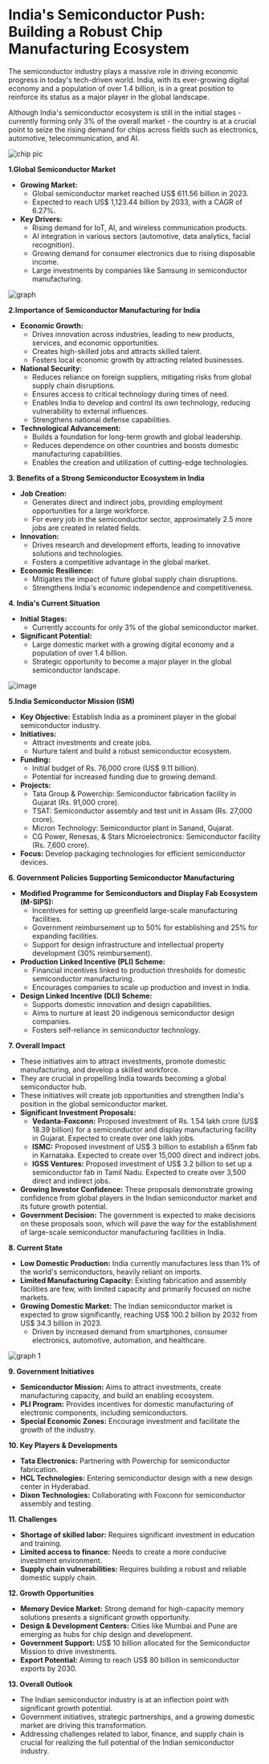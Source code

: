 # India's Semiconductor Push: Building a Robust Chip Manufacturing Ecosystem

The semiconductor industry plays a massive role in driving economic progress in today's tech-driven world. India, with its ever-growing digital economy and a population of over 1.4 billion, is in a great position to reinforce its status as a major player in the global landscape. 

Although India's semiconductor ecosystem is still in the initial stages - currently forming only 3% of the overall market - the country is at a crucial point to seize the rising demand for chips across fields such as electronics, automotive, telecommunication, and AI.

![chip pic](Pic.jpg) 

**1.Global Semiconductor Market**

* **Growing Market:**
    * Global semiconductor market reached US$ 611.56 billion in 2023.
    * Expected to reach US$ 1,123.44 billion by 2033, with a CAGR of 6.27%.
* **Key Drivers:**
    * Rising demand for IoT, AI, and wireless communication products.
    * AI integration in various sectors (automotive, data analytics, facial recognition).
    * Growing demand for consumer electronics due to rising disposable income.
    * Large investments by companies like Samsung in semiconductor manufacturing.

![graph](IMG_20241228_101419.jpg) 

**2.Importance of Semiconductor Manufacturing for India**

* **Economic Growth:**
    * Drives innovation across industries, leading to new products, services, and economic opportunities.
    * Creates high-skilled jobs and attracts skilled talent.
    * Fosters local economic growth by attracting related businesses.
* **National Security:**
    * Reduces reliance on foreign suppliers, mitigating risks from global supply chain disruptions.
    * Ensures access to critical technology during times of need.
    * Enables India to develop and control its own technology, reducing vulnerability to external influences.
    * Strengthens national defense capabilities.
* **Technological Advancement:**
    * Builds a foundation for long-term growth and global leadership.
    * Reduces dependence on other countries and boosts domestic manufacturing capabilities.
    * Enables the creation and utilization of cutting-edge technologies.

**3. Benefits of a Strong Semiconductor Ecosystem in India**

* **Job Creation:**
    * Generates direct and indirect jobs, providing employment opportunities for a large workforce.
    * For every job in the semiconductor sector, approximately 2.5 more jobs are created in related fields.
* **Innovation:**
    * Drives research and development efforts, leading to innovative solutions and technologies.
    * Fosters a competitive advantage in the global market.
* **Economic Resilience:**
    * Mitigates the impact of future global supply chain disruptions.
    * Strengthens India's economic independence and competitiveness.

**4. India's Current Situation**

* **Initial Stages:**
    * Currently accounts for only 3% of the global semiconductor market.
* **Significant Potential:**
    * Large domestic market with a growing digital economy and a population of over 1.4 billion.
    * Strategic opportunity to become a major player in the global semiconductor landscape.
    
![image](https://github.com/Guruprasada2004/3D-printer/blob/main/3rd.jpg) 
  
**5.India Semiconductor Mission (ISM)**

* **Key Objective:** Establish India as a prominent player in the global semiconductor industry.
* **Initiatives:**
    * Attract investments and create jobs.
    * Nurture talent and build a robust semiconductor ecosystem.
* **Funding:**
    * Initial budget of Rs. 76,000 crore (US$ 9.11 billion).
    * Potential for increased funding due to growing demand.
* **Projects:**
    * Tata Group & Powerchip: Semiconductor fabrication facility in Gujarat (Rs. 91,000 crore).
    * TSAT: Semiconductor assembly and test unit in Assam (Rs. 27,000 crore).
    * Micron Technology: Semiconductor plant in Sanand, Gujarat.
    * CG Power, Renesas, & Stars Microelectronics: Semiconductor facility (Rs. 7,600 crore).
* **Focus:** Develop packaging technologies for efficient semiconductor devices.

**6. Government Policies Supporting Semiconductor Manufacturing**

* **Modified Programme for Semiconductors and Display Fab Ecosystem (M-SIPS):**
    * Incentives for setting up greenfield large-scale manufacturing facilities.
    * Government reimbursement up to 50% for establishing and 25% for expanding facilities.
    * Support for design infrastructure and intellectual property development (30% reimbursement).
* **Production Linked Incentive (PLI) Scheme:**
    * Financial incentives linked to production thresholds for domestic semiconductor manufacturing.
    * Encourages companies to scale up production and invest in India.
* **Design Linked Incentive (DLI) Scheme:**
    * Supports domestic innovation and design capabilities.
    * Aims to nurture at least 20 indigenous semiconductor design companies.
    * Fosters self-reliance in semiconductor technology.

**7. Overall Impact**

* These initiatives aim to attract investments, promote domestic manufacturing, and develop a skilled workforce.
* They are crucial in propelling India towards becoming a global semiconductor hub.
* These initiatives will create job opportunities and strengthen India's position in the global semiconductor market.
* **Significant Investment Proposals:**
    * **Vedanta-Foxconn:** Proposed investment of Rs. 1.54 lakh crore (US$ 18.39 billion) for a semiconductor and display manufacturing facility in Gujarat. Expected to create over one lakh jobs.
    * **ISMC:** Proposed investment of US$ 3 billion to establish a 65nm fab in Karnataka. Expected to create over 15,000 direct and indirect jobs.
    * **IGSS Ventures:** Proposed investment of US$ 3.2 billion to set up a semiconductor fab in Tamil Nadu. Expected to create over 3,500 direct and indirect jobs. 
* **Growing Investor Confidence:** These proposals demonstrate growing confidence from global players in the Indian semiconductor market and its future growth potential.
* **Government Decision:** The government is expected to make decisions on these proposals soon, which will pave the way for the establishment of large-scale semiconductor manufacturing facilities in India.
 
 **8. Current State**

* **Low Domestic Production:** India currently manufactures less than 1% of the world's semiconductors, heavily reliant on imports.
* **Limited Manufacturing Capacity:** Existing fabrication and assembly facilities are few, with limited capacity and primarily focused on niche markets.
* **Growing Domestic Market:** The Indian semiconductor market is expected to grow significantly, reaching US$ 100.2 billion by 2032 from US$ 34.3 billion in 2023.
    * Driven by increased demand from smartphones, consumer electronics, automotive, automation, and healthcare.

![graph 1](Guru.jpg)

**9. Government Initiatives**

* **Semiconductor Mission:** Aims to attract investments, create manufacturing capacity, and build an enabling ecosystem.
* **PLI Program:** Provides incentives for domestic manufacturing of electronic components, including semiconductors.
* **Special Economic Zones:** Encourage investment and facilitate the growth of the industry.

**10. Key Players & Developments**

* **Tata Electronics:** Partnering with Powerchip for semiconductor fabrication.
* **HCL Technologies:** Entering semiconductor design with a new design center in Hyderabad.
* **Dixon Technologies:** Collaborating with Foxconn for semiconductor assembly and testing.

**11. Challenges**

* **Shortage of skilled labor:** Requires significant investment in education and training.
* **Limited access to finance:** Needs to create a more conducive investment environment.
* **Supply chain vulnerabilities:** Requires building a robust and reliable domestic supply chain.

**12. Growth Opportunities**

* **Memory Device Market:** Strong demand for high-capacity memory solutions presents a significant growth opportunity.
* **Design & Development Centers:** Cities like Mumbai and Pune are emerging as hubs for chip design and development.
* **Government Support:** US$ 10 billion allocated for the Semiconductor Mission to drive investments.
* **Export Potential:** Aiming to reach US$ 80 billion in semiconductor exports by 2030.

**13. Overall Outlook**

* The Indian semiconductor industry is at an inflection point with significant growth potential.
* Government initiatives, strategic partnerships, and a growing domestic market are driving this transformation.
* Addressing challenges related to labor, finance, and supply chain is crucial for realizing the full potential of the Indian semiconductor industry.


